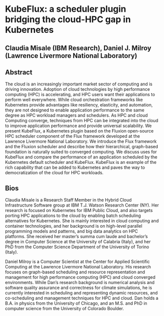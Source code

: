 # KubeFlux: a scheduler plugin bridging the cloud-HPC gap in Kubernetes
## Claudia Misale (IBM Research), Daniel J. Milroy (Lawrence Livermore National Laboratory)

## Abstract
The cloud is an increasingly important market sector of computing and is driving innovation.  Adoption of cloud technologies by high performance computing (HPC) is accelerating, and HPC users want their applications to perform well everywhere. While cloud orchestration frameworks like Kubernetes provide advantages like resiliency, elasticity, and automation, they are not designed to enable application performance to the same degree as HPC workload managers and schedulers.  As HPC and cloud Computing converge, techniques from HPC can be integrated into the cloud to improve application performance and provide universal scalability.  We present KubeFlux, a Kubernetes plugin based on the Fluxion open-source HPC scheduler component of the Flux framework developed at the Lawrence Livermore National Laboratory. We introduce the Flux framework and the Fluxion scheduler and describe how their hierarchical, graph-based foundation is naturally suited to converged computing. We discuss uses for KubeFlux and compare the performance of an application scheduled by the Kubernetes default scheduler and KubeFlux. KubeFlux is an example of the rich capability that can be added to Kubernetes and paves the way to democratization of the cloud for HPC workloads.

## Bios
Claudia Misale is a Research Staff Member in the Hybrid Cloud Infrastructure Software group at IBM T.J. Watson Research Center (NY). Her research is focused on Kubernetes for IBM Public Cloud, and also targets porting HPC applications to the cloud by enabling batch scheduling alternatives for Kubernetes. She is mainly interested in cloud computing and container technologies, and her background is on high-level parallel programming models and patterns, and big data analytics on HPC platforms. She received her master’s summa cum laude and bachelor’s degree in Computer Science at the University of Calabria (Italy), and her PhD from the Computer Science Department of the University of Torino (Italy).

Daniel Milroy is a Computer Scientist at the Center for Applied Scientific Computing at the Lawrence Livermore National Laboratory. His research focuses on graph-based scheduling and resource representation and management for high performance computing (HPC) and cloud converged environments. While Dan’s research background is numerical analysis and software quality assurance and correctness for climate simulations, he is currently interested in scheduling and representing dynamic resources, and co-scheduling and management techniques for HPC and cloud. Dan holds a B.A. in physics from the University of Chicago, and an M.S. and PhD in computer science from the University of Colorado Boulder.
